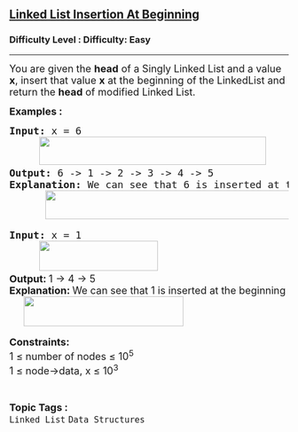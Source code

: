 <h2><a href="https://www.geeksforgeeks.org/problems/linked-list-insertion-at-beginning/1">Linked List Insertion At Beginning</a></h2><h3>Difficulty Level : Difficulty: Easy</h3><hr><div class="problems_problem_content__Xm_eO"><p><span style="font-size: 18px;">You are given the <strong>head</strong> of a Singly Linked List and a value <strong>x</strong>, insert that value <strong>x</strong> at the beginning of the LinkedList and return the <strong>head</strong> of modified Linked List.</span></p>
<p><span style="font-size: 18px;"><strong>Examples :</strong></span></p>
<pre><span style="font-size: 18px;"><strong>Input: </strong>x = 6<br> &nbsp; &nbsp; <img src="https://media.geeksforgeeks.org/img-practice/prod/addEditProblem/907679/Web/Other/blobid0_1754905825.webp" width="409" height="51">
<strong>Output: </strong>6 -&gt; 1 -&gt; 2 -&gt; 3 -&gt; 4 -&gt; 5<strong>
Explanation: </strong>We can see that 6 is inserted at the beginning of the linkedlist<strong style="font-family: -apple-system, BlinkMacSystemFont, 'Segoe UI', Roboto, Oxygen, Ubuntu, Cantarell, 'Open Sans', 'Helvetica Neue', sans-serif;">.</strong><strong><br></strong><strong>      <img src="https://media.geeksforgeeks.org/img-practice/prod/addEditProblem/907679/Web/Other/blobid0_1754566667.webp" width="489" height="52"></strong></span></pre>
<pre><span style="font-size: 18px;"><strong>Input:</strong> x = 1<br>     <img style="font-family: -apple-system, BlinkMacSystemFont, 'Segoe UI', Roboto, Oxygen, Ubuntu, Cantarell, 'Open Sans', 'Helvetica Neue', sans-serif;" src="https://media.geeksforgeeks.org/img-practice/prod/addEditProblem/907679/Web/Other/blobid1_1754566812.webp" width="214" height="54"><br><strong style="font-family: -apple-system, BlinkMacSystemFont, 'Segoe UI', Roboto, Oxygen, Ubuntu, Cantarell, 'Open Sans', 'Helvetica Neue', sans-serif;">Output: </strong><span style="font-family: -apple-system, BlinkMacSystemFont, 'Segoe UI', Roboto, Oxygen, Ubuntu, Cantarell, 'Open Sans', 'Helvetica Neue', sans-serif;">1 -&gt; 4 -&gt; 5<br></span><strong style="font-family: -apple-system, BlinkMacSystemFont, 'Segoe UI', Roboto, Oxygen, Ubuntu, Cantarell, 'Open Sans', 'Helvetica Neue', sans-serif;">Explanation: </strong><span style="font-family: -apple-system, BlinkMacSystemFont, 'Segoe UI', Roboto, Oxygen, Ubuntu, Cantarell, 'Open Sans', 'Helvetica Neue', sans-serif;">We can see that 1 is inserted at the beginning of the linkedlist</span><strong style="font-family: -apple-system, BlinkMacSystemFont, 'Segoe UI', Roboto, Oxygen, Ubuntu, Cantarell, 'Open Sans', 'Helvetica Neue', sans-serif;"><br>  &nbsp;   <img src="https://media.geeksforgeeks.org/img-practice/prod/addEditProblem/907679/Web/Other/blobid2_1754566926.webp" width="288" height="54"></strong></span></pre>
<p><span style="font-size: 18px;"><strong>Constraints:</strong><br>1 ≤ number of nodes ≤ 10<sup>5<br></sup>1 ≤ node-&gt;data, x ≤ 10<sup>3</sup><sup><br></sup></span></p></div><br><p><span style=font-size:18px><strong>Topic Tags : </strong><br><code>Linked List</code>&nbsp;<code>Data Structures</code>&nbsp;